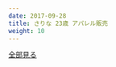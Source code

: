 ```yaml
---
date: 2017-09-28
title: さりな 23歳 アパレル販売
weight: 10
---
```


<script type="text/javascript" charset="utf-8" src="http://www.mgstage.com/js/mgs_sample_movie.js?p=SIRO-3160&r=1&m=4&c=H4DXKUIBIQ7YOYNKBIPRBPQ2D3"></script>

<a href="http://tanshuku.org/LYh06pa">全部見る